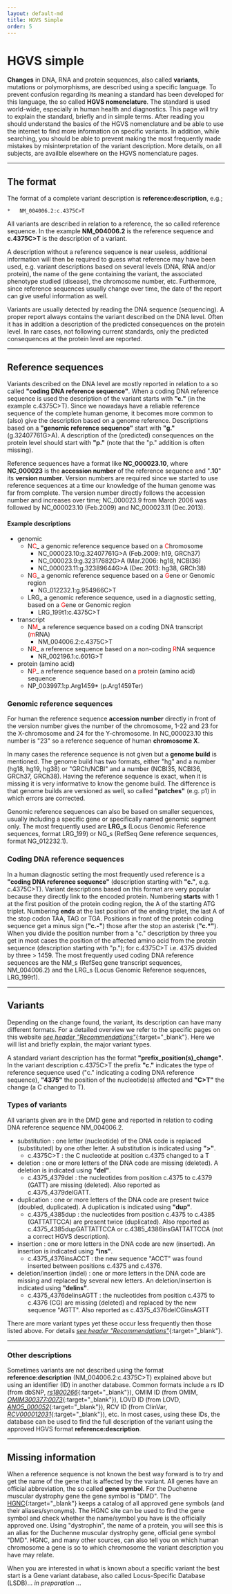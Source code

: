 ```yaml
---
layout: default-md
title: HGVS Simple
order: 5
---
```


# HGVS simple

**Changes** in DNA, RNA and protein sequences, also called **variants**, mutations or polymorphisms, are described using a specific language. To prevent confusion regarding its meaning a standard has been developed for this language, the so called **HGVS nomenclature**. The standard is used world-wide, especially in human health and diagnostics. This page will try to explain the standard, briefly and in simple terms. After reading you should understand the basics of the HGVS nomenclature and be able to use the internet to find more information on specific variants. In addition, while searching, you should be able to prevent making the most frequently made mistakes by misinterpretation of the variant description. More details, on all subjects, are availble elsewhere on the HGVS nomenclature pages.

* * *

## The format

The format of a complete variant description is **reference:description**, e.g.;

	*	NM_004006.2:c.4375C>T

All variants are described in relation to a reference, the so called reference sequence. In the example **NM\_004006.2** is the reference sequence and **c.4375C>T** is the description of a variant.

A description without a reference sequence is near useless, additional information will then be required to guess what reference may have been used, e.g. variant descriptions based on several levels (DNA, RNA and/or protein), the name of the gene containing the variant, the associated phenotype studied (disease), the chromosome number, etc. Furthermore, since reference sequences usually change over time, the date of the report can give useful information as well.

Variants are usually detected by reading the DNA sequence (sequencing). A proper report always contains the variant described on the DNA level. Often it has in addition a description of the predicted consequences on the protein level. In rare cases, not following current standards, only the predicted consequences at the protein level are reported.

* * *

## Reference sequences

Variants described on the DNA level are mostly reported in relation to a so called **"coding DNA reference sequence"**. When a coding DNA reference sequence is used the description of the variant starts with **"c."** (in the example c.4375C>T). Since we nowadays have a reliable reference sequence of the complete human genome, it becomes more common to (also) give the description based on a genome reference. Descriptions based on a **"genomic reference sequence"** start with **"g."** (g.32407761G>A). A description of the (predicted) consequences on the protein level should start with **"p."** (note that the "p." addition is often missing).

Reference sequences have a format like **NC\_000023.10**, where **NC\_000023** is the **accession number** of the reference sequence and "**.10**" its **version number**. Version numbers are required since we started to use reference sequences at a time our knowledge of the human genome was far from complete. The version number directly follows the accession number and increases over time; NC\_000023.9 from March 2006 was followed by NC\_000023.10 (Feb.2009) and NC\_000023.11 (Dec.2013).

#### Example descriptions

*	genomic
	*	N<font color=#FF0000>C</font>\_ a genomic reference sequence based on a <font color=#FF0000>C</font>hromosome
		*	NC\_000023.10:g.32407761G>A  (Feb.2009: h19, GRCh37)
		*	NC\_000023.9:g.32317682G>A  (Mar.2006: hg18, NCBI36)
		*	NC\_000023.11:g.32389644G>A  (Dec.2013: hg38, GRCh38)
	*	N<font color=#FF0000>G</font>\_ a genomic reference sequence based on a <font color=#FF0000>G</font>ene or Genomic region
		*	NG\_012232.1:g.954966C>T
	*	LRG\_ a genomic reference sequence, used in a diagnostic setting, based on a <font color=#FF0000>G</font>ene or Genomic region
		*	LRG\_199t1:c.4375C>T
*	transcript
	*	N<font color=#FF0000>M</font>\_ a reference sequence based on a coding DNA transcript (<font color=#FF0000>m</font>RNA)
		*	NM\_004006.2:c.4375C>T
	*	N<font color=#FF0000>R</font>\_ a reference sequence based on a non-coding <font color=#FF0000>R</font>NA sequence
		*	NR_002196.1:c.601G>T
*	protein (amino acid)
	*	N<font color=#FF0000>P</font>\_ a reference sequence based on a <font color=#FF0000>p</font>rotein (amino acid) sequence
	*	NP\_003997.1:p.Arg1459* (p.Arg1459Ter)

### Genomic reference sequences

For human the reference sequence **accession number** directly in front of the version number gives the number of the chromosome, 1-22 and 23 for the X-chromosome and 24 for the Y-chromosome. In NC\_000023.10 this number is "23" so a reference sequence of human **chromosome X**.

In many cases the reference sequence is not given but a **genome build** is mentioned. The genome build has two formats, either "hg" and a number (hg18, hg19, hg38) or "GRCh/NCBI" and a number (NCBI35, NCBI36, GRCh37, GRCh38). Having the reference sequence is exact, when it is missing it is very informative to know the genome build. The difference is that genome builds are versioned as well, so called **"patches"** (e.g. p1) in which errors are corrected.

Genomic reference sequences can also be based on smaller sequences, usually including a specific gene or specifically named genomic segment only. The most frequently used are **LRG_s** (Locus Genomic Reference sequences, format LRG\_199) or NG\_s (RefSeq Gene reference sequences, format NG\_012232.1).

### Coding DNA reference sequences

In a human diagnostic setting the most frequently used reference is a **"coding DNA reference sequence"** (description starting with **"c."**, e.g. c.4375C>T). Variant descriptions based on this format are very popular because they directly link to the encoded protein. Numbering **starts** with 1 at the first position of the protein coding region, the A of the starting ATG triplet. Numbering **ends** at the last position of the ending triplet, the last A of the stop codon TAA, TAG or TGA. Positions in front of the protein coding sequence get a minus sign (**"c.-"**) those after the stop an asterisk (**"c.*"**). When you divide the position number from a "c." description by three you get in most cases the position of the affected amino acid from the protein sequence (description starting with "p."); for c.4375C>T i.e. 4375 divided by three > 1459.
	The most frequently used coding DNA reference sequences are the NM\_s (RefSeq gene transcript sequences, NM\_004006.2) and the LRG\_s (Locus Genomic Reference sequences, LRG\_199t1).

* * *

## Variants

Depending on the change found, the variant, its description can have many different formats. For a detailed overview we refer to the specific pages on this website [_see header "Recommendations"_](http://varnomen.hgvs.org/recommendations){:target="\_blank"}. Here we will list and briefly explain, the major variant types.

A standard variant description has the format **"prefix\_position(s)\_change"**. In the variant description c.4375C>T the prefix **"c."** indicates the type of reference sequence used ("c." indicating a coding DNA reference sequence), **"4375"** the position of the nucleotide(s) affected and **"C>T"** the change (a C changed to T).

### Types of variants

All variants given are in the DMD gene and reported in relation to coding DNA reference sequence NM\_004006.2.

*	substitution
	:	one letter (nucleotide) of the DNA code is replaced (substituted) by one other letter. A substitution is indicated using **">"**.
	*	c.4375C>T
		:	the C nucleotide at position c.4375 changed to a T
*	deletion
	:	one or more letters of the DNA code are missing (deleted). A deletion is indicated using **"del"**.
	*	c.4375\_4379del
		:	the nucleotides from position c.4375 to c.4379 (GATT) are missing (deleted). Also reported as c.4375\_4379delGATT.
*	duplication
	:	one or more letters of the DNA code are present twice (doubled, duplicated). A duplication is indicated using **"dup"**.
	*	c.4375\_4385dup
		:	the nucleotides from position c.4375 to c.4385 (GATTATTCCA) are present twice (duplicated). Also reported as c.4375\_4385dupGATTATTCCA or c.4385\_4386insGATTATTCCA (not a correct HGVS description).
*	insertion
	:	one or more letters in the DNA code are new (inserted). An insertion is indicated using **"ins"**.
	*	c.4375\_4376insACCT
		:	the new sequence "ACCT" was found inserted between positions c.4375 and c.4376.
*	deletion/insertion (indel)
	:	one or more letters in the DNA code are missing and replaced by several new letters. An deletion/insertion is indicated using **"delins"**.
	*	c.4375\_4376delinsAGTT
		:	the nucleotides from position c.4375 to c.4376 (CG) are missing (deleted) and replaced by the new sequence "AGTT". Also reported as c.4375\_4376delCGinsAGTT
	
There are more variant types yet these occur less frequently then those listed above. For details [_see header "Recommendations"_](http://varnomen.hgvs.org/recommendations){:target="\_blank"}.
	
* * *

### Other descriptions

Sometimes variants are not described using the format **reference:description** (NM\_004006.2:c.4375C>T) explained above but using an identifier (ID) in another database. Common formats include a rs ID (from dbSNP, [_rs1800266_](http://www.ncbi.nlm.nih.gov/SNP/snp_ref.cgi?type=rs&rs=rs1800266){:target="\_blank"}), OMIM ID (from OMIM, [_OMIM300377:0073_](http://omim.org/entry/300377#0073){:target="\_blank"}), LOVD ID (from LOVD, [_ANO5\_000052_](http://www.LOVD.nl/ANO5_000052){:target="\_blank"}), RCV ID (from ClinVar, [_RCV000012031_](https://www.ncbi.nlm.nih.gov/clinvar/RCV000012031/){:target="\_blank"}), etc. In most cases, using these IDs, the database can be used to find the full description of the variant using the approved HGVS format **reference:description**.

* * *

## Missing information

When a reference sequence is not known the best way forward is to try and get the name of the gene that is affected by the variant. All genes have an official abbreviation, the so called **gene symbol**. For the Duchenne muscular dystrophy gene the gene symbol is "DMD". The [HGNC](http://www.genenames.org){:target="\_blank"} keeps a catalog of all approved gene symbols (and their aliases/synonyms). The HGNC site can be used to find the gene symbol and check whether the name/symbol you have is the officially approved one. Using "dystrophin", the name of a protein, you will see this is an alias for the Duchenne muscular dystrophy gene, official gene symbol "DMD". HGNC, and many other sources, can also tell you on which human chromosome a gene is so to which chromosome the variant description you have may relate.

When you are interested in what is known about a specific variant the best start is a Gene variant database, also called Locus-Specific Database (LSDB)... _in preparation_ ...
